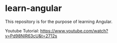 # learn-angular

This repository is for the purpose of learning Angular.

Youtube Tutorial:
https://www.youtube.com/watch?v=Pd98NIR63cU&t=2712s